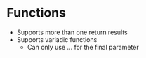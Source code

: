 # Functions

- Supports more than one return results
- Supports variadic functions
    - Can only use ... for the final parameter